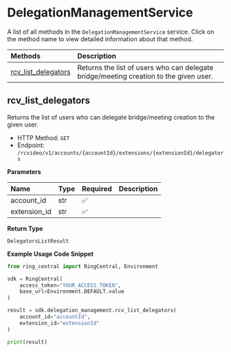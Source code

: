 # DelegationManagementService

A list of all methods in the `DelegationManagementService` service. Click on the method name to view detailed information about that method.

| Methods                                     | Description                                                                           |
| :------------------------------------------ | :------------------------------------------------------------------------------------ |
| [rcv_list_delegators](#rcv_list_delegators) | Returns the list of users who can delegate bridge/meeting creation to the given user. |

## rcv_list_delegators

Returns the list of users who can delegate bridge/meeting creation to the given user.

- HTTP Method: `GET`
- Endpoint: `/rcvideo/v1/accounts/{accountId}/extensions/{extensionId}/delegators`

**Parameters**

| Name         | Type | Required | Description |
| :----------- | :--- | :------- | :---------- |
| account_id   | str  | ✅       |             |
| extension_id | str  | ✅       |             |

**Return Type**

`DelegatorsListResult`

**Example Usage Code Snippet**

```python
from ring_central import RingCentral, Environment

sdk = RingCentral(
    access_token="YOUR_ACCESS_TOKEN",
    base_url=Environment.DEFAULT.value
)

result = sdk.delegation_management.rcv_list_delegators(
    account_id="accountId",
    extension_id="extensionId"
)

print(result)
```

<!-- This file was generated by liblab | https://liblab.com/ -->
